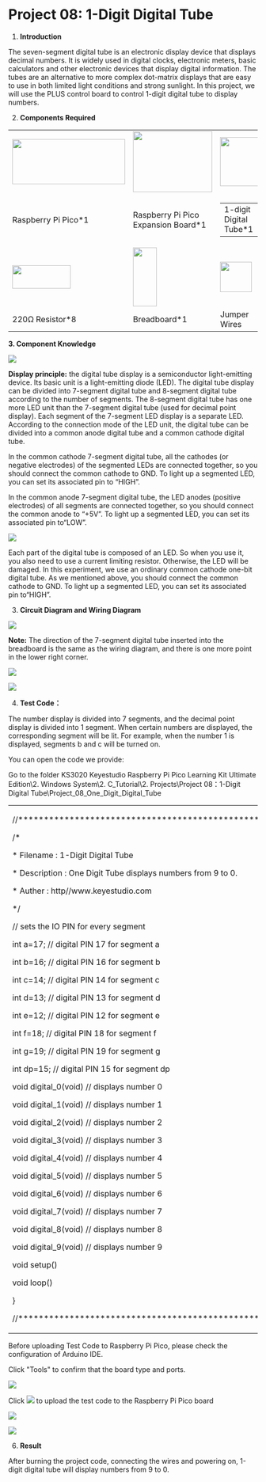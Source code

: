 # Project 08: 1-Digit Digital Tube

1.  **Introduction**

The seven-segment digital tube is an electronic display device that
displays decimal numbers. It is widely used in digital clocks,
electronic meters, basic calculators and other electronic devices that
display digital information. The tubes are an alternative to more
complex dot-matrix displays that are easy to use in both limited light
conditions and strong sunlight. In this project, we will use the PLUS
control board to control 1-digit digital tube to display numbers.

2.  **Components Required**

<table>
<tbody>
<tr class="odd">
<td><img src="https://raw.githubusercontent.com/keyestudio/KS3020-KS3020F-Keyestudio-Raspberry-Pi-Pico-Ultimate-Starter-Kit-Arduino/master/media/b18fe281156b29c44796f72222718d58.jpeg" style="width:2.37431in;height:0.94514in" /></td>
<td><img src="https://raw.githubusercontent.com/keyestudio/KS3020-KS3020F-Keyestudio-Raspberry-Pi-Pico-Ultimate-Starter-Kit-Arduino/master/media/bbed91c0b45fcafc7e7163bfeabf68f9.png" style="width:1.67014in;height:1.28472in" /></td>
<td><img src="https://raw.githubusercontent.com/keyestudio/KS3020-KS3020F-Keyestudio-Raspberry-Pi-Pico-Ultimate-Starter-Kit-Arduino/master/media/75e38d601750a4707369bc73d8028063.png" style="width:0.92361in;height:1.02986in" /></td>
<td></td>
</tr>
<tr class="even">
<td>Raspberry Pi Pico*1</td>
<td>Raspberry Pi Pico Expansion Board*1</td>
<td><table>
<tbody>
<tr class="odd">
<td>1-digit Digital Tube*1</td>
</tr>
</tbody>
</table></td>
<td></td>
</tr>
<tr class="odd">
<td><img src="https://raw.githubusercontent.com/keyestudio/KS3020-KS3020F-Keyestudio-Raspberry-Pi-Pico-Ultimate-Starter-Kit-Arduino/master/media/098a2730d0b0a2a4b2079e0fc87fd38b.png" style="width:1.22639in;height:0.49236in" /></td>
<td><img src="https://raw.githubusercontent.com/keyestudio/KS3020-KS3020F-Keyestudio-Raspberry-Pi-Pico-Ultimate-Starter-Kit-Arduino/master/media/e380dd26e4825be9a768973802a55fe6.png" style="width:0.50347in;height:1.23333in" /></td>
<td><img src="https://raw.githubusercontent.com/keyestudio/KS3020-KS3020F-Keyestudio-Raspberry-Pi-Pico-Ultimate-Starter-Kit-Arduino/master/media/c801a7baee258ff7f5f28ac6e9a7097b.png" style="width:0.66736in;height:0.64097in" /></td>
<td><img src="https://raw.githubusercontent.com/keyestudio/KS3020-KS3020F-Keyestudio-Raspberry-Pi-Pico-Ultimate-Starter-Kit-Arduino/master/media/7dcbd02995be3c142b2f97df7f7c03ce.png" style="width:1.05903in;height:0.56667in" /></td>
</tr>
<tr class="even">
<td>220Ω Resistor*8</td>
<td>Breadboard*1</td>
<td>Jumper Wires</td>
<td>USB Cable*1</td>
</tr>
</tbody>
</table>

**3. Component Knowledge**

![](/media/e44a0f27beec739ee13e68c04865989f.png)

**Display principle:** the digital tube display is a semiconductor
light-emitting device. Its basic unit is a light-emitting diode (LED).
The digital tube display can be divided into 7-segment digital tube and
8-segment digital tube according to the number of segments. The
8-segment digital tube has one more LED unit than the 7-segment digital
tube (used for decimal point display). Each segment of the 7-segment LED
display is a separate LED. According to the connection mode of the LED
unit, the digital tube can be divided into a common anode digital tube
and a common cathode digital tube.

In the common cathode 7-segment digital tube, all the cathodes (or
negative electrodes) of the segmented LEDs are connected together, so
you should connect the common cathode to GND. To light up a segmented
LED, you can set its associated pin to “HIGH”.

In the common anode 7-segment digital tube, the LED anodes (positive
electrodes) of all segments are connected together, so you should
connect the common anode to “+5V”. To light up a segmented LED, you can
set its associated pin to“LOW”.

![](/media/28fd057848fbe0e8c8e3362768e7aa44.png)

Each part of the digital tube is composed of an LED. So when you use it,
you also need to use a current limiting resistor. Otherwise, the LED
will be damaged. In this experiment, we use an ordinary common cathode
one-bit digital tube. As we mentioned above, you should connect the
common cathode to GND. To light up a segmented LED, you can set its
associated pin to“HIGH”.

3.  **Circuit Diagram and Wiring Diagram**

![](/media/84e67e0ce2d7627a96b83156324d92d5.png)

**Note:** The direction of the 7-segment digital tube inserted into the
breadboard is the same as the wiring diagram, and there is one more
point in the lower right corner.

![](/media/66da2f88234019c4a712494174ea4426.png)

![](/media/d99daa4165cf32b2283aae82466981bd.png)

4.  **Test Code：**

The number display is divided into 7 segments, and the decimal point
display is divided into 1 segment. When certain numbers are displayed,
the corresponding segment will be lit. For example, when the number 1 is
displayed, segments b and c will be turned on.

You can open the code we provide:

Go to the folder KS3020 Keyestudio Raspberry Pi Pico Learning Kit
Ultimate Edition\\2. Windows System\\2. C\_Tutorial\\2.
Projects\\Project 08：1-Digit Digital
Tube\\Project\_08\_One\_Digit\_Digital\_Tube

<table>
<tbody>
<tr class="odd">
<td><p>//**********************************************************************</p>
<p>/*</p>
<p>* Filename : 1-Digit Digital Tube</p>
<p>* Description : One Digit Tube displays numbers from 9 to 0.</p>
<p>* Auther : http//www.keyestudio.com</p>
<p>*/</p>
<p>// sets the IO PIN for every segment</p>
<p>int a=17; // digital PIN 17 for segment a</p>
<p>int b=16; // digital PIN 16 for segment b</p>
<p>int c=14; // digital PIN 14 for segment c</p>
<p>int d=13; // digital PIN 13 for segment d</p>
<p>int e=12; // digital PIN 12 for segment e</p>
<p>int f=18; // digital PIN 18 for segment f</p>
<p>int g=19; // digital PIN 19 for segment g</p>
<p>int dp=15; // digital PIN 15 for segment dp</p>
<p>void digital_0(void) // displays number 0</p>
<p></p>
<p>void digital_1(void) // displays number 1</p>
<p></p>
<p>void digital_2(void) // displays number 2</p>
<p></p>
<p>void digital_3(void) // displays number 3</p>
<p></p>
<p>void digital_4(void) // displays number 4</p>
<p></p>
<p>void digital_5(void) // displays number 5</p>
<p></p>
<p>void digital_6(void) // displays number 6</p>
<p></p>
<p>void digital_7(void) // displays number 7</p>
<p></p>
<p>void digital_8(void) // displays number 8</p>
<p></p>
<p>void digital_9(void) // displays number 9</p>
<p></p>
<p>void setup()</p>
<p></p>
<p>void loop()</p>
<p>}</p>
<p>//**********************************************************************</p></td>
</tr>
</tbody>
</table>

Before uploading Test Code to Raspberry Pi Pico, please check the
configuration of Arduino IDE.

Click "Tools" to confirm that the board type and ports.

![](/media/b335b2775ab6af0b6928e0def5ee51fe.png)

Click ![](/media/b0d41283bf5ae66d2d5ab45db15331ba.png) to upload the test code to the Raspberry
Pi Pico board

![](/media/27bf38329849bcce29f2e3b7869e18d7.png)

![](/media/3ab9bd32802b1aeda78046692fe49a05.png)

6.  **Result**

After burning the project code, connecting the wires and powering on,
1-digit digital tube will display numbers from 9 to 0.
